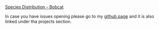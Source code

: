 [Species Distribution - Bobcat](https://brglea.github.io/notebooks/species-distribution-challenge/bobcat-migration-portfolio-post.html)

In case you have issues opening please go to my [github page](https://brglea.github.io/) and it is also linked under tha projects section.
